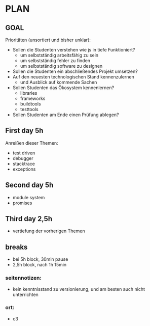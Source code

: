 # PLAN

## GOAL
Prioritäten (unsortiert und bisher unklar):
* Sollen die Studenten verstehen wie js in tiefe Funktioniert?
  * um selbstständig arbeitsfähig zu sein
  * um selbstständig fehler zu finden
  * um selbstständig software zu designen
* Sollen die Studenten ein abschließendes Projekt umsetzen?
* Auf den neuesten technologischen Stand kennenzulernen
  * und Ausblick auf kommende Sachen
* Sollen Studenten das Ökosystem kennenlernen?
  * libraries
  * frameworks
  * buildtools
  * testtools
* Sollen Studenten am Ende einen Prüfung ablegen?

## First day 5h
Anreißen dieser Themen:
* test driven
* debugger
* stacktrace
* exceptions

## Second day 5h
* module system
* promises

## Third day 2,5h
* vertiefung der vorherigen Themen


## breaks
* bei 5h block, 30min pause
* 2,5h block, nach 1h 15min


### seitennotizen:
* kein kenntnisstand zu versionierung, und am besten auch nicht unterrichten

### ort: 
* c3